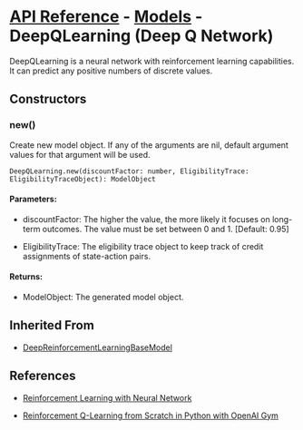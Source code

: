 # [API Reference](../../API.md) - [Models](../Models.md) - DeepQLearning (Deep Q Network)

DeepQLearning is a neural network with reinforcement learning capabilities. It can predict any positive numbers of discrete values.

## Constructors

### new()

Create new model object. If any of the arguments are nil, default argument values for that argument will be used.

```
DeepQLearning.new(discountFactor: number, EligibilityTrace: EligibilityTraceObject): ModelObject
```

#### Parameters:

* discountFactor: The higher the value, the more likely it focuses on long-term outcomes. The value must be set between 0 and 1. [Default: 0.95]

* EligibilityTrace: The eligibility trace object to keep track of credit assignments of state-action pairs.

#### Returns:

* ModelObject: The generated model object.

## Inherited From

* [DeepReinforcementLearningBaseModel](DeepReinforcementLearningBaseModel.md)

## References

* [Reinforcement Learning with Neural Network](https://www.baeldung.com/cs/reinforcement-learning-neural-network)

* [Reinforcement Q-Learning from Scratch in Python with OpenAI Gym](https://www.learndatasci.com/tutorials/reinforcement-q-learning-scratch-python-openai-gym/)

